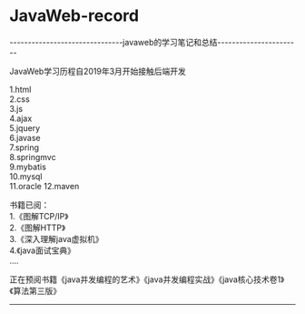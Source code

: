 # JavaWeb-record

-------------------------------javaweb的学习笔记和总结-----------------------



  JavaWeb学习历程自2019年3月开始接触后端开发
  
  1.html  
  2.css  
  3.js  
  4.ajax  
  5.jquery  
  6.javase  
  7.spring  
  8.springmvc  
  9.mybatis  
  10.mysql  
  11.oracle 
  12.maven  
  
  
  书籍已阅：  
  1.《图解TCP/IP》  
  2.《图解HTTP》  
  3.《深入理解java虚拟机》  
  4.《java面试宝典》  
  ....  
  
  正在预阅书籍《java并发编程的艺术》《java并发编程实战》《java核心技术卷1》《算法第三版》
  
  ---------------------------------------------------------------------------
 


